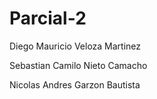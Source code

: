 # Parcial-2
Diego Mauricio Veloza Martinez

Sebastian Camilo Nieto Camacho

Nicolas Andres Garzon Bautista

